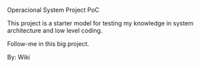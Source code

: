 Operacional System Project PoC

This project is a starter model for testing my knowledge in system architecture and low level coding.

Follow-me in this big project.

By: Wiki